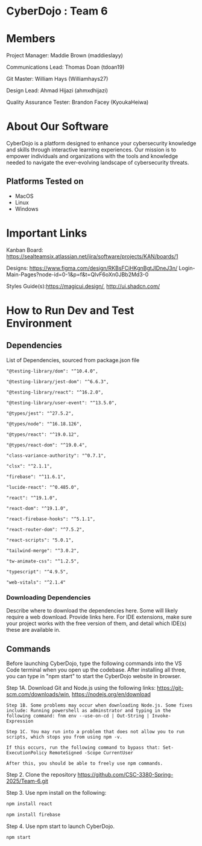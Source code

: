 # CyberDojo : Team 6
# Members
Project Manager: Maddie Brown (maddieslayy)

Communications Lead: Thomas Doan (tdoan19)

Git Master: William Hays (Williamhays27)

Design Lead: Ahmad Hijazi (ahmxdhijazi)

Quality Assurance Tester: Brandon Facey (KyoukaHeiwa)

# About Our Software

CyberDojo is a platform designed to enhance your cybersecurity
knowledge and skills through interactive learning experiences.
Our mission is to empower individuals and organizations with the
tools and knowledge needed to navigate the ever-evolving
landscape of cybersecurity threats.

## Platforms Tested on
- MacOS
- Linux
- Windows

# Important Links
Kanban Board: https://sealteamsix.atlassian.net/jira/software/projects/KAN/boards/1

Designs: https://www.figma.com/design/RKBsFCjHKgnBgtJlDneJ3n/
Login-Main-Pages?node-id=0-1&p=f&t=QIvF6oXn0JBb2Md3-0

Styles Guide(s):https://magicui.design/, http://ui.shadcn.com/

# How to Run Dev and Test Environment

## Dependencies
List of Dependencies, sourced from package.json file

    "@testing-library/dom": "^10.4.0",

    "@testing-library/jest-dom": "^6.6.3",

    "@testing-library/react": "^16.2.0",

    "@testing-library/user-event": "^13.5.0",

    "@types/jest": "^27.5.2",

    "@types/node": "^16.18.126",

    "@types/react": "^19.0.12",

    "@types/react-dom": "^19.0.4",

    "class-variance-authority": "^0.7.1",

    "clsx": "^2.1.1",

    "firebase": "^11.6.1",

    "lucide-react": "^0.485.0",

    "react": "^19.1.0",

    "react-dom": "^19.1.0",

    "react-firebase-hooks": "^5.1.1",

    "react-router-dom": "^7.5.2",

    "react-scripts": "5.0.1",

    "tailwind-merge": "^3.0.2",

    "tw-animate-css": "^1.2.5",

    "typescript": "^4.9.5",

    "web-vitals": "^2.1.4"

### Downloading Dependencies
Describe where to download the dependencies here. Some will likely require a web download. Provide links here. For IDE extensions, make sure your project works with the free version of them, and detail which IDE(s) these are available in. 

## Commands
Before launching CyberDojo, type the following commands into the VS Code terminal when you open up the codebase. After installing all three, you can type in "npm start" to start the CyberDojo website in browser.

Step 1A. Download Git and Node.js using the following links: https://git-scm.com/downloads/win, https://nodejs.org/en/download

    Step 1B. Some problems may occur when downloading Node.js. Some fixes include: Running powershell as adminstrator and typing in the following command: fnm env --use-on-cd | Out-String | Invoke-Expression

    Step 1C. You may run into a problem that does not allow you to run scripts, which stops you from using npm -v.

    If this occurs, run the following command to bypass that: Set-ExecutionPolicy RemoteSigned -Scope CurrentUser 
    
    After this, you should be able to freely use npm commands.

Step 2. Clone the repository https://github.com/CSC-3380-Spring-2025/Team-6.git 

Step 3. Use npm install on the following:

```sh
npm install react
```

```sh
npm install firebase
```

Step 4. Use npm start to launch CyberDojo.

```sh
npm start
```
